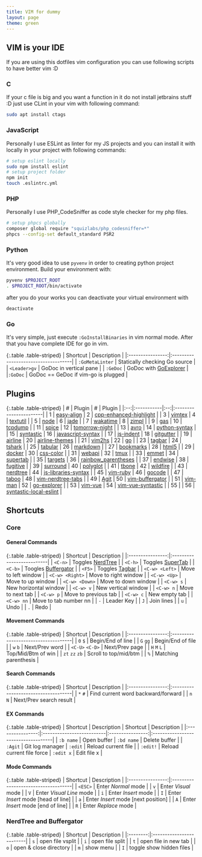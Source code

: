 ```yaml
---
title: VIM for dummy
layout: page
theme: green
---
```


## VIM is your IDE

If you are using this dotfiles vim configuration
you can use following scripts to have better vim :D

### C

If your c file is big and you want a function in it
do not install jetbrains stuff :D just use CLint in
your vim with following command:

```sh
sudo apt install ctags
```

### JavaScript

Personally I use ESLint as linter for my JS projects
and you can install it with locally in your project
with following commands:

```sh
# setup eslint locally
sudo npm install eslint
# setup project folder
npm init
touch .eslintrc.yml
```

### PHP

Personally I use PHP_CodeSniffer as code style checker
for my php files.

```sh
# setup phpcs globally
composer global require "squizlabs/php_codesniffer=*"
phpcs --config-set default_standard PSR2
```

### Python

It's very good idea to use `pyvenv` in order to creating
python project environment. Build your environment with:

```sh
pyvenv $PROJECT_ROOT
. $PROJECT_ROOT/bin/activate
```

after you do your works you can deactivate your virtual
environment with

```sh
deactivate
```

### Go

It's very simple, just execute `:GoInstallBinaries` in vim normal mode.
After that you have complete IDE for go in vim.

{:.table .table-striped}
| Shortcut         | Description                         |
|:----------------:|:------------------------------------|
| `:GoMetaLinter`  | Statically checking Go source       |
| `<Leader>gv`     | GoDoc in vertical pane              |
| `:GeDoc`         | GoDoc with [GoExplorer](https://github.com/garyburd/go-explorer)               |
|`:GoDoc`          | GoDoc == GeDoc if vim-go is plugged |


## Plugins

{:.table .table-striped}
| #  | Plugin     | #  | Plugin                 |
|:--:|:-----------|:--:|:-----------------------|
| 1  | [easy-align](http://github.com/junegunn/vim-easy-align) | 2  | [cpp-enhanced-highlight](http://github.com/octol/vim-cpp-enhanced-highlight) |
| 3  | [vimtex](http://github.com/lervag/vimtex)     | 4  | [textutil](http://github.com/vim-scripts/textutil.vim)               |
| 5  | [node](http://github.com/moll/vim-node)       | 6  | [jade](http://github.com/digitaltoad/vim-jade)                   |
| 7  | [wakatime](http://github.com/wakatime/vim-wakatime)   | 8  | [zimpl](http://github.com/1995parham/vim-zimpl)                  |
| 9  | [gas](http://github.com/1995parham/vim-gas)        | 10 | [tcpdump](http://github.com/1995parham/vim-tcpdump)                |
| 11 | [spice](http://github.com/1995parham/vim-spice)      | 12 | [tomorrow-night](http://github.com/1995parham/tomorrow-night-vim)         |
| 13 | [avro](http://github.com/aolab/vim-avro)       | 14 | [python-syntax](http://github.com/hdima/python-syntax)          |
| 15 | [syntastic](http://github.com/scrooloose/syntastic)  | 16 | [javascript-syntax](http://github.com/jelera/vim-javascript-syntax)      |
| 17 | [js-indent](http://github.com/gavocanov/vim-js-indent)  | 18 | [gitgutter](http://github.com/airblade/vim-gitgutter)              |
| 19 | [airline](http://github.com/vim-airline/vim-airline)    | 20 | [airline-themes](http://github.com/vim-airline/vim-airline-themes)         |
| 21 | [vim2hs](http://github.com/dag/vim2hs)     | 22 | [go](http://github.com/fatih/vim-go)                     |
| 23 | [tagbar](http://github.com/majutsushi/tagbar)     | 24 | [tshark](http://github.com/bps/vim-tshark)                 |
| 25 | [tabular](http://github.com/godlygeek/tabular)    | 26 | [markdown](http://github.com/plasticboy/vim-markdown)               |
| 27 | [bookmarks](http://github.com/MattesGroeger/vim-bookmarks)  | 28 | [html5](http://github.com/othree/html5.vim)                  |
| 29 | [docker](http://github.com/ekalinin/Dockerfile.vim)     | 30 | [css-color](http://github.com/ap/vim-css-color)              |
| 31 | [webapi](http://github.com/mattn/webapi-vim)     | 32 | [tmux](http://github.com/tmux-plugins/vim-tmux)                   |
| 33 | [emmet](http://github.com/mattn/emmet-vim)      | 34 | [supertab](http://github.com/ervandew/supertab)               |
| 35 | [targets](http://github.com/wellle/targets.vim)    | 36 | [rainbow_parentheses](http://github.com/kien/rainbow_parentheses.vim)    |
| 37 | [endwise](http://github.com/tpope/vim-endwise)    | 38 | [fugitive](http://github.com/tpope/vim-fugitive)               |
| 39 | [surround](http://github.com/tpope/vim-surround)   | 40 | [polyglot](http://github.com/sheerun/vim-polyglot)               |
| 41 | [tbone](http://github.com/tpope/vim-tbone)      | 42 | [wildfire](http://github.com/gcmt/wildfire.vim)               |
| 43 | [nerdtree](http://github.com/scrooloose/nerdtree)   | 44 | [js-libraries-syntax](http://github.com/othree/javascript-libraries-syntax.vim)    |
| 45 | [vim-ruby](http://github.com/vim-ruby/vim-ruby)   | 46 | [gocode](http://github.com/nsf/gocode)                 |
| 47 | [taboo](http://github.com/gcmt/taboo.vim)      | 48 | [vim-nerdtree-tabs](http://github.com/jistr/vim-nerdtree-tabs)      |
| 49 | [Agit](http://github.com/cohama/agit.vim)       | 50 | [vim-buffergator](http://github.com/jeetsukumaran/vim-buffergator)        |
| 51 | [vim-man](http://github.com/vim-utils/vim-man)    | 52 | [go-explorer](http://github.com/garyburd/go-explorer)            |
| 53 | [vim-vue](http://github.com/posva/vim-vue)    | 54 | [vim-vue-syntastic](http://github.com/sekel/vim-vue-syntastic)      |
| 55 |            | 56 | [syntastic-local-eslint](http://github.com/mtscout6/syntastic-local-eslint.vim) |



## Shortcuts

### Core

#### General Commands

{:.table .table-striped}
| Shortcut         | Description               |
|:----------------:|:--------------------------|
| `<C-n>`          | Toggles [NerdTree](https://github.com/scrooloose/nerdtree)          |
| `<C-h>`          | Toggles [SuperTab](https://github.com/ervandew/supertab)          |
| `<C-b>`          | Toogles [Buffergator](https://github.com/jeetsukumaran/vim-buffergator)       |
| `<F5>`           | Toggles [Tagbar](https://github.com/majutsushi/tagbar)            |
| `<C-w> <Left>`   | Move to left window       |
| `<C-w> <Right>`  | Move to right window      |
| `<C-w> <Up>`     | Move to up window         |
| `<C-w> <Down>`   | Move to down window       |
| `<C-w> s`        | New horizontal window     |
| `<C-w> v`        | New vertical window       |
| `<C-w> n`        | Move to next tab          |
| `<C-w> p`        | Move to previous tab      |
| `<C-w> c`        | New empty tab             |
| `<C-w> nn`       | Move to tab number nn     |
| `-`              | Leader Key                |
| `J`              | Join lines                |
| `u`              | Undo                      |
| `.`              | Redo                      |

#### Movement Commands

{:.table .table-striped}
| Shortcut         | Description                         |
|:----------------:|:------------------------------------|
| `0` `$`          | Begin/End of line                   |
| `G` `gg`         | Begin/End of file                   |
| `w` `b`          | Next/Prev word                      |
| `<C-U>` `<C-D>`  | Next/Prev page                      |
| `H` `M` `L`      | Top/Mid/Btm of win                  |
| `zt` `zz` `zb`   | Scroll to top/mid/btm               |
| `%`              | Matching parenthesis                |

#### Search Commands

{:.table .table-striped}
| Shortcut         | Description                         |
|:----------------:|:------------------------------------|
| `*` `#`          | Find current word backward/forward  |
| `n` `N`          | Next/Prev search result             |

#### EX Commands

{:.table .table-striped}
| Shortcut         | Description               | Shortcut         | Description                         |
|:----------------:|:--------------------------|:----------------:|:------------------------------------|
| `:b name`        | Open buffer               | `:bd name`       | Delete buffer                       |
| `:Agit`          | Git log manager           | `:edit`          | Reload current file                 |
| `:edit!`         | Reload current file force | `:edit x`        | Edit file x                         |

#### Mode Commands

{:.table .table-striped}
| Shortcut         | Description                         |
|:----------------:|:------------------------------------|
| `<ESC>`          | Enter *Normal* mode                 |
| `v`              | Enter *Visual* mode                 |
| `V`              | Enter *Visual Line* mode            |
| `i`              | Enter *Insert* mode                 |
| `I`              | Enter *Insert* mode [head of line]  |
| `a`              | Enter *Insert* mode [next position] |
| `A`              | Enter *Insert* mode [end of line]   |
| `R`              | Enter *Replace* mode                |

### NerdTree and Buffergator

{:.table .table-striped}
| Shortcut | Description              |
|:--------:|:-------------------------|
| `s`      | open file vsplit         |
| `i`      | open file split          |
| `t`      | open file in new tab     |
| `o`      | open & close directory   |
| `m`      | show menu                |
| `I`      | toggle show hidden files |

